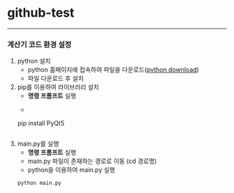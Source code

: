 # github-test
---
### 계산기 코드 환경 설정
1. python 설치
    - python 홈페이지에 접속하여 파일을 다운로드([python download](https://www.python.org/))
    - 파일 다운로드 후 설치
2. pip를 이용하여 라이브러리 설치
    - **명령 프롬프트** 실행
    - ``` sh 
    pip install 
    PyQt5
    ```
3. main.py를 실행
    - **명령 프롬프트** 실행
    - main.py 파일이 존재하는 경로로 이동 (cd 경로명)
    - python을 이용하여 main.py 실행 
    ``` sh
    python main.py
    ```

